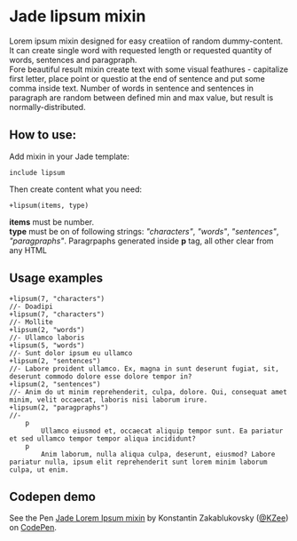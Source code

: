 # Jade lipsum mixin
Lorem ipsum mixin designed for easy creatiion of random dummy-content. It can create single word with requested length or requested quantity of words, sentences and paragpraph.  
Fore beautiful result mixin create text with some visual feathures - capitalize first letter, place point or questio at the end of sentence and put some comma inside text. Number of words in sentence and sentences in paragraph are random between defined min and max value, but result is normally-distributed.

## How to use:
Add mixin in your Jade template:
```jade
include lipsum
```
Then create content what you need:
```jade
+lipsum(items, type)
```
**items** must be number.  
**type** must be on of following strings: *"characters"*, *"words"*, *"sentences"*, *"paragpraphs"*. Paragrpaphs generated inside **p** tag, all other clear from any HTML

## Usage examples
```jade
+lipsum(7, "characters") 
//- Doadipi
+lipsum(7, "characters") 
//- Mollite 
+lipsum(2, "words") 
//- Ullamco laboris
+lipsum(5, "words") 
//- Sunt dolor ipsum eu ullamco 
+lipsum(2, "sentences") 
//- Labore proident ullamco. Ex, magna in sunt deserunt fugiat, sit, deserunt commodo dolore esse dolore tempor in? 
+lipsum(2, "sentences") 
//- Anim do ut minim reprehenderit, culpa, dolore. Qui, consequat amet minim, velit occaecat, laboris nisi laborum irure. 
+lipsum(2, "paragpraphs") 
//-
	p
		Ullamco eiusmod et, occaecat aliquip tempor sunt. Ea pariatur et sed ullamco tempor tempor aliqua incididunt? 
	p
		Anim laborum, nulla aliqua culpa, deserunt, eiusmod? Labore pariatur nulla, ipsum elit reprehenderit sunt lorem minim laborum culpa, ut enim. 
```

## Codepen demo
<p data-height="592" data-theme-id="15952" data-slug-hash="vOZqba" data-default-tab="result" data-user="KZee" class='codepen'>See the Pen <a href='http://codepen.io/KZee/pen/vOZqba/'>Jade Lorem Ipsum mixin</a> by Konstantin Zakablukovsky (<a href='http://codepen.io/KZee'>@KZee</a>) on <a href='http://codepen.io'>CodePen</a>.</p>
<script async src="//assets.codepen.io/assets/embed/ei.js"></script>